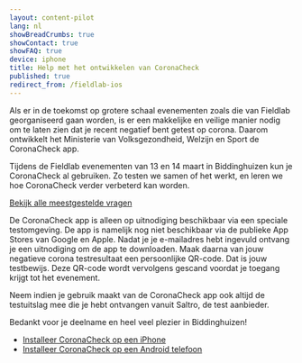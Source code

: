 ```yaml
---
layout: content-pilot
lang: nl
showBreadCrumbs: true
showContact: true
showFAQ: true
device: iphone
title: Help met het ontwikkelen van CoronaCheck
published: true
redirect_from: /fieldlab-ios
---
```

Als er in de toekomst op grotere schaal evenementen zoals die van Fieldlab georganiseerd gaan worden, is er een makkelijke en veilige manier nodig om te laten zien dat je recent negatief bent getest op corona. Daarom ontwikkelt het Ministerie van Volksgezondheid, Welzijn en Sport de CoronaCheck app. 

Tijdens de Fieldlab evenementen van 13 en 14 maart in Biddinghuizen kun je CoronaCheck al gebruiken. Zo testen we samen of het werkt, en leren we hoe CoronaCheck verder verbeterd kan worden. 

[Bekijk alle meestgestelde vragen](/faq)

De CoronaCheck app is alleen op uitnodiging beschikbaar via een speciale testomgeving. De app is namelijk nog niet beschikbaar via de publieke App Stores van Google en Apple. Nadat je je e-mailadres hebt ingevuld ontvang je een uitnodiging om de app te downloaden. Maak daarna van jouw negatieve corona testresultaat een persoonlijke QR-code. Dat is jouw testbewijs. Deze QR-code wordt vervolgens gescand voordat je toegang krijgt tot het evenement.

Neem indien je gebruik maakt van de CoronaCheck app ook altijd de testuitslag mee die je hebt ontvangen vanuit Saltro, de test aanbieder.

Bedankt voor je deelname en heel veel plezier in Biddinghuizen!

- [Installeer CoronaCheck op een iPhone](/nl/fieldlab-ios)
- [Installeer CoronaCheck op een Android telefoon](/nl/fieldlab-android)

